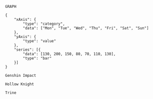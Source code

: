 ```art-text
GRAPH
```

```echarts
{
	"xAxis": {
		"type": "category",
		"data": ["Mon", "Tue", "Wed", "Thu", "Fri", "Sat", "Sun"]
	},
	"yAxis": {
		"type": "value"
	},
	"series": [{
		"data": [130, 200, 150, 80, 70, 110, 130],
		"type": "bar"
	}]
}
```

```test1
Genshin Impact
```

```test2
Hollow Knight
```

```test3
Trine
```